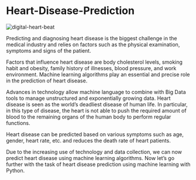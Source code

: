 # Heart-Disease-Prediction

![digital-heart-beat](https://user-images.githubusercontent.com/43957442/133382249-7dab0c8a-400d-465e-989c-86b69d99c89b.jpg)

Predicting and diagnosing heart disease is the biggest challenge in the medical industry and relies on factors such as the physical examination, symptoms and signs of the patient.


Factors that influence heart disease are body cholesterol levels, smoking habit and obesity, family history of illnesses, blood pressure, and work environment. Machine learning algorithms play an essential and precise role in the prediction of heart disease.

Advances in technology allow machine language to combine with Big Data tools to manage unstructured and exponentially growing data. Heart disease is seen as the world’s deadliest disease of human life. In particular, in this type of disease, the heart is not able to push the required amount of blood to the remaining organs of the human body to perform regular functions.

Heart disease can be predicted based on various symptoms such as age, gender, heart rate, etc. and reduces the death rate of heart patients.

Due to the increasing use of technology and data collection, we can now predict heart disease using machine learning algorithms. Now let’s go further with the task of heart disease prediction using machine learning with Python.

